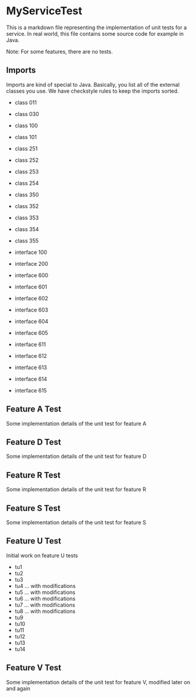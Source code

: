 MyServiceTest
=============

This is a markdown file representing
the implementation of unit tests for a service.
In real world, this file contains some source
code for example in Java.

Note: For some features, there are no tests.

Imports
-------

Imports are kind of special to Java.
Basically, you list all of the external classes
you use. We have checkstyle rules to keep the
imports sorted.

- class 011
- class 030
- class 100
- class 101
- class 251
- class 252
- class 253
- class 254
- class 350
- class 352
- class 353
- class 354
- class 355

- interface 100
- interface 200
- interface 600
- interface 601
- interface 602
- interface 603
- interface 604
- interface 605
- interface 611
- interface 612
- interface 613
- interface 614
- interface 615

Feature A Test
--------------

Some implementation details of the unit test for feature A

Feature D Test
--------------

Some implementation details of the unit test for feature D

Feature R Test
--------------

Some implementation details of the unit test for feature R

Feature S Test
--------------

Some implementation details of the unit test for feature S

Feature U Test
--------------

Initial work on feature U tests

- tu1
- tu2
- tu3
- tu4 ... with modifications
- tu5 ... with modifications
- tu6 ... with modifications
- tu7 ... with modifications
- tu8 ... with modifications
- tu9
- tu10
- tu11
- tu12
- tu13
- tu14

Feature V Test
--------------

Some implementation details of the unit test for feature V,
modified later on and again
